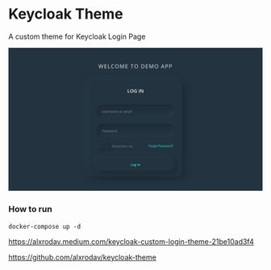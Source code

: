 # Keycloak Theme

A custom theme for Keycloak Login Page

![theme](./screenshot.png?raw=true "Demo Theme")

### How to run

```shell script
docker-compose up -d
```
https://alxrodav.medium.com/keycloak-custom-login-theme-21be10ad3f4

https://github.com/alxrodav/keycloak-theme